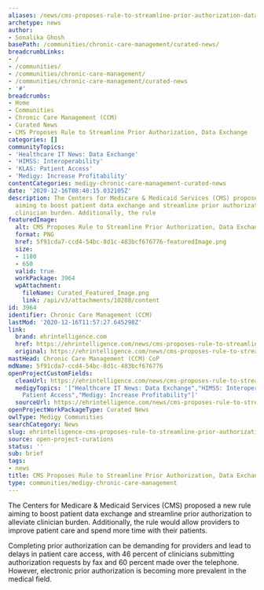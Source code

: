```yaml
---
aliases: /news/cms-proposes-rule-to-streamline-prior-authorization-data-exchange
archetype: news
author:
- Sonalika Ghosh
basePath: /communities/chronic-care-management/curated-news/
breadcrumbLinks:
- /
- /communities/
- /communities/chronic-care-management/
- /communities/chronic-care-management/curated-news
- '#'
breadcrumbs:
- Home
- Communities
- Chronic Care Management (CCM)
- Curated News
- CMS Proposes Rule to Streamline Prior Authorization, Data Exchange
categories: []
communityTopics:
- 'Healthcare IT News: Data Exchange'
- 'HIMSS: Interoperability'
- 'KLAS: Patient Access'
- 'Medigy: Increase Profitability'
contentCategories: medigy-chronic-care-management-curated-news
date: '2020-12-16T08:40:15.032105Z'
description: The Centers for Medicare & Medicaid Services (CMS) proposed a new rule
  aiming to boost patient data exchange and streamline prior authorization to alleviate
  clinician burden. Additionally, the rule
featuredImage:
  alt: CMS Proposes Rule to Streamline Prior Authorization, Data Exchange
  format: PNG
  href: 5f91cda7-ccd4-54bc-8d1c-483bcf676776-featuredImage.png
  size:
  - 1180
  - 650
  valid: true
  workPackage: 3964
  wpAttachment:
    fileName: Curated_Featured_Image.png
    link: /api/v3/attachments/10208/content
id: 3964
identifier: Chronic Care Management (CCM)
lastMod: '2020-12-16T11:57:27.645298Z'
link:
  brand: ehrintelligence.com
  href: https://ehrintelligence.com/news/cms-proposes-rule-to-streamline-prior-authorization-data-exchange
  original: https://ehrintelligence.com/news/cms-proposes-rule-to-streamline-prior-authorization-data-exchange
mastHead: Chronic Care Management (CCM) CoP
mdName: 5f91cda7-ccd4-54bc-8d1c-483bcf676776
openProjectCustomFields:
  cleanUrl: https://ehrintelligence.com/news/cms-proposes-rule-to-streamline-prior-authorization-data-exchange
  medigyTopics: '["Healthcare IT News: Data Exchange","HIMSS: Interoperability","KLAS:
    Patient Access","Medigy: Increase Profitability"]'
  sourceUrl: https://ehrintelligence.com/news/cms-proposes-rule-to-streamline-prior-authorization-data-exchange
openProjectWorkPackageType: Curated News
owlType: Medigy Communities
searchCategory: News
slug: ehrintelligence-cms-proposes-rule-to-streamline-prior-authorization-data-exchange
source: open-project-curations
status: ''
sub: brief
tags:
- news
title: CMS Proposes Rule to Streamline Prior Authorization, Data Exchange
type: communities/medigy-chronic-care-management
---
```


<p>The Centers for Medicare &amp; Medicaid Services (CMS)&nbsp;proposed&nbsp;a new rule aiming to boost patient data exchange and streamline prior authorization to alleviate clinician burden. Additionally, the rule would allow providers to improve patient care and spend more time with their patients.&nbsp;</p><p>Completing prior authorization can be demanding for providers and lead to delays in patient care access, with 46 percent of clinicians submitting authorization requests by fax and 60 percent made over the telephone. However, electronic prior authorization is becoming more prevalent in the medical field.</p>